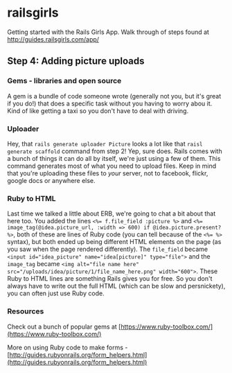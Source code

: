 # railsgirls


Getting started with the Rails Girls App.  Walk through of steps found at http://guides.railsgirls.com/app/

## Step 4: Adding picture uploads
### Gems - libraries and open source
A gem is a bundle of code someone wrote (generally not you, but it's great if you do!) that does a specific task without you having to worry abou it. Kind of like getting a taxi so you don't have to deal with driving.

### Uploader
Hey, that `rails generate uploader Picture` looks a lot like that `raisl generate scaffold` command from step 2! Yep, sure does. Rails comes with a bunch of things it can do all by itself, we're just using a few of them. This command generates most of what you need to upload files. Keep in mind that you're uploading these files to *your* server, not to facebook, flickr, google docs or anywhere else.

### Ruby to HTML
Last time we talked a little about ERB, we're going to chat a bit about that here too. You added the lines `<%= f.file_field :picture %>` and `<%= image_tag(@idea.picture_url, :width => 600) if @idea.picture.present? %>`, both of these are lines of Ruby code (you can tell because of the `<%= %>` syntax), but both ended up being different HTML elements on the page (as you saw when the page rendered differently). The `file_field` became `<input id="idea_picture" name="idea[picture]" type="file">` and the `image_tag` became `<img alt="file name here" src="/uploads/idea/picture/1/file_name_here.png" width="600">`. These Ruby to HTML lines are something Rails gives you for free. So you don't always have to write out the full HTML (which can be slow and persnickety), you can often just use Ruby code.

### Resources
Check out a bunch of popular gems at [https://www.ruby-toolbox.com/](https://www.ruby-toolbox.com/)

More on using Ruby code to make forms - [http://guides.rubyonrails.org/form_helpers.html](http://guides.rubyonrails.org/form_helpers.html)
